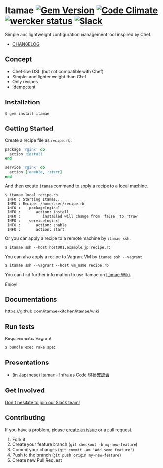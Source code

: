 # Itamae [![Gem Version](https://badge.fury.io/rb/itamae.svg)](http://badge.fury.io/rb/itamae) [![Code Climate](https://codeclimate.com/github/ryotarai/itamae/badges/gpa.svg)](https://codeclimate.com/github/ryotarai/itamae) [![wercker status](https://app.wercker.com/status/3e7be3b982d3671940a07e3ef45d9f5f/s/master "wercker status")](https://app.wercker.com/project/bykey/3e7be3b982d3671940a07e3ef45d9f5f) [![Slack](https://img.shields.io/badge/slack-join-blue.svg)](https://itamae-slackin.herokuapp.com/)

Simple and lightweight configuration management tool inspired by Chef.

- [CHANGELOG](https://github.com/itamae-kitchen/itamae/blob/master/CHANGELOG.md)

## Concept

- Chef-like DSL (but not compatible with Chef)
- Simpler and lighter weight than Chef
- Only recipes
- Idempotent

## Installation

```
$ gem install itamae
```

## Getting Started

Create a recipe file as `recipe.rb`:

```ruby
package 'nginx' do
  action :install
end

service 'nginx' do
  action [:enable, :start]
end
```

And then excute `itamae` command to apply a recipe to a local machine.

```
$ itamae local recipe.rb
 INFO : Starting Itamae...
 INFO : Recipe: /home/user/recipe.rb
 INFO :    package[nginx]
 INFO :       action: install
 INFO :          installed will change from 'false' to 'true'
 INFO :    service[nginx]
 INFO :       action: enable
 INFO :       action: start
```

Or you can apply a recipe to a remote machine by `itamae ssh`.

```
$ itamae ssh --host host001.example.jp recipe.rb
```

You can also apply a recipe to Vagrant VM by `itamae ssh --vagrant`.

```
$ itamae ssh --vagrant --host vm_name recipe.rb
```

You can find further information to use Itamae on [Itamae Wiki](https://github.com/itamae-kitchen/itamae/wiki).

Enjoy!

## Documentations

https://github.com/itamae-kitchen/itamae/wiki

## Run tests

Requirements: Vagrant

```
$ bundle exec rake spec
```

## Presentations

- [(in Japanese) Itamae - Infra as Code 現状確認会](https://speakerdeck.com/ryotarai/itamae-infra-as-code-xian-zhuang-que-ren-hui)

## Get Involved

[Don't hesitate to join our Slack team!](https://itamae-slackin.herokuapp.com/)

## Contributing

If you have a problem, please [create an issue](https://github.com/ryotarai/itamae/issues/new) or a pull request.

1. Fork it
2. Create your feature branch (`git checkout -b my-new-feature`)
3. Commit your changes (`git commit -am 'Add some feature'`)
4. Push to the branch (`git push origin my-new-feature`)
5. Create new Pull Request

